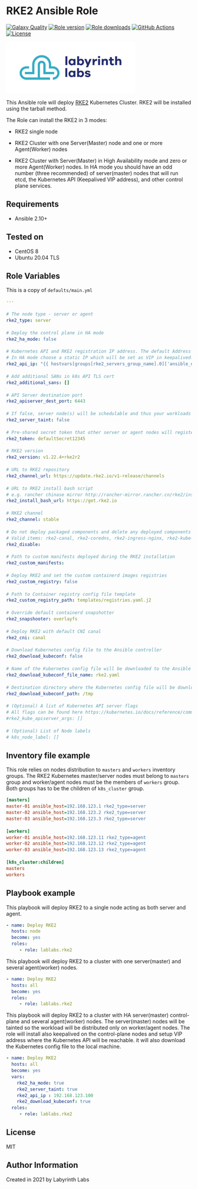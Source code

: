 # RKE2 Ansible Role

[![Galaxy Quality](https://img.shields.io/ansible/quality/55229?style=flat&logo=ansible)](https://galaxy.ansible.com/lablabs/rke2)
[![Role version](https://img.shields.io/github/v/release/lablabs/ansible-role-rke2)](https://galaxy.ansible.com/lablabs/rke2)
[![Role downloads](https://img.shields.io/ansible/role/d/55229)](https://galaxy.ansible.com/lablabs/rke2)
[![GitHub Actions](https://github.com/lablabs/ansible-role-rke2/workflows/molecule%20test/badge.svg)](https://github.com/lablabs/ansible-role-rke2/actions)
[![License](https://img.shields.io/github/license/lablabs/ansible-role-rke2)](https://github.com/lablabs/ansible-role-rke2/blob/main/LICENSE)

[<img src="ll-logo.png">](https://lablabs.io/)

This Ansible role will deploy [RKE2](https://docs.rke2.io/) Kubernetes Cluster. RKE2 will be installed using the tarball method.

The Role can install the RKE2 in 3 modes:

- RKE2 single node

- RKE2 Cluster with one Server(Master) node and one or more Agent(Worker) nodes

- RKE2 Cluster with Server(Master) in High Availability mode and zero or more Agent(Worker) nodes. In HA mode you should have an odd number (three recommended) of server(master) nodes that will run etcd, the Kubernetes API (Keepalived VIP address), and other control plane services.

## Requirements

* Ansible 2.10+

## Tested on

* CentOS 8
* Ubuntu 20.04 TLS

## Role Variables

This is a copy of `defaults/main.yml`

```yaml
---

# The node type - server or agent
rke2_type: server

# Deploy the control plane in HA mode
rke2_ha_mode: false

# Kubernetes API and RKE2 registration IP address. The default Address is the IPv4 of the Server/Master node.
# In HA mode choose a static IP which will be set as VIP in keepalived.
rke2_api_ip: "{{ hostvars[groups[rke2_servers_group_name].0]['ansible_default_ipv4']['address'] }}"

# Add additional SANs in k8s API TLS cert
rke2_additional_sans: []

# API Server destination port
rke2_apiserver_dest_port: 6443

# If false, server node(s) will be schedulable and thus your workloads can get launched on them
rke2_server_taint: false

# Pre-shared secret token that other server or agent nodes will register with when connecting to the cluster
rke2_token: defaultSecret12345

# RKE2 version
rke2_version: v1.22.4+rke2r2

# URL to RKE2 repository
rke2_channel_url: https://update.rke2.io/v1-release/channels

# URL to RKE2 install bash script
# e.g. rancher chinase mirror http://rancher-mirror.rancher.cn/rke2/install.sh
rke2_install_bash_url: https://get.rke2.io

# RKE2 channel
rke2_channel: stable

# Do not deploy packaged components and delete any deployed components
# Valid items: rke2-canal, rke2-coredns, rke2-ingress-nginx, rke2-kube-proxy, rke2-metrics-server
rke2_disable:

# Path to custom manifests deployed during the RKE2 installation
rke2_custom_manifests:

# Deploy RKE2 and set the custom containerd images registries
rke2_custom_registry: false

# Path to Container registry config file template
rke2_custom_registry_path: templates/registries.yaml.j2

# Override default containerd snapshotter
rke2_snapshooter: overlayfs

# Deploy RKE2 with default CNI canal
rke2_cni: canal

# Download Kubernetes config file to the Ansible controller 
rke2_download_kubeconf: false

# Name of the Kubernetes config file will be downloaded to the Ansible controller
rke2_download_kubeconf_file_name: rke2.yaml

# Destination directory where the Kubernetes config file will be downloaded to the Ansible controller
rke2_download_kubeconf_path: /tmp

# (Optional) A list of Kubernetes API server flags
# All flags can be found here https://kubernetes.io/docs/reference/command-line-tools-reference/kube-apiserver
#rke2_kube_apiserver_args: []

# (Optional) List of Node labels
# k8s_node_label: []
```

## Inventory file example

This role relies on nodes distribution to `masters` and `workers` inventory groups.
The RKE2 Kubernetes master/server nodes must belong to `masters` group and worker/agent nodes must be the members of `workers` group. Both groups has to be the children of `k8s_cluster` group.

```ini
[masters]
master-01 ansible_host=192.168.123.1 rke2_type=server
master-02 ansible_host=192.168.123.2 rke2_type=server
master-03 ansible_host=192.168.123.3 rke2_type=server

[workers]
worker-01 ansible_host=192.168.123.11 rke2_type=agent
worker-02 ansible_host=192.168.123.12 rke2_type=agent
worker-03 ansible_host=192.168.123.13 rke2_type=agent

[k8s_cluster:children]
masters
workers
```

## Playbook example

This playbook will deploy RKE2 to a single node acting as both server and agent.

```yaml
- name: Deploy RKE2
  hosts: node
  become: yes
  roles:
     - role: lablabs.rke2

```

This playbook will deploy RKE2 to a cluster with one server(master) and several agent(worker) nodes.

```yaml
- name: Deploy RKE2
  hosts: all
  become: yes
  roles:
     - role: lablabs.rke2

```

This playbook will deploy RKE2 to a cluster with HA server(master) control-plane and several  agent(worker) nodes. The server(master) nodes will be tainted so the workload will be distributed only on worker/agent nodes. The role will install also keepalived on the control-plane nodes and setup VIP address where the Kubernetes API will be reachable. it will also download the Kubernetes config file to the local machine.

```yaml
- name: Deploy RKE2
  hosts: all
  become: yes
  vars:
    rke2_ha_mode: true
    rke2_server_taint: true
    rke2_api_ip : 192.168.123.100
    rke2_download_kubeconf: true
  roles:
     - role: lablabs.rke2

```

## License

MIT

## Author Information

Created in 2021 by Labyrinth Labs
